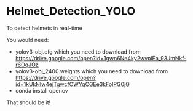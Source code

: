 # Helmet_Detection_YOLO
To detect helmets in real-time

You would need:


* yolov3-obj.cfg which you need to download from https://drive.google.com/open?id=1gwn6Ne4ky2wvpiEa_93JmNkf-r6OqJOz
* yolov3-obj_2400.weights which you need to download from https://drive.google.com/open?id=1kUkNlw4ejTgwcfOWYqCGEe3kFoIPG0jG
* conda install opencv

That should be it!
